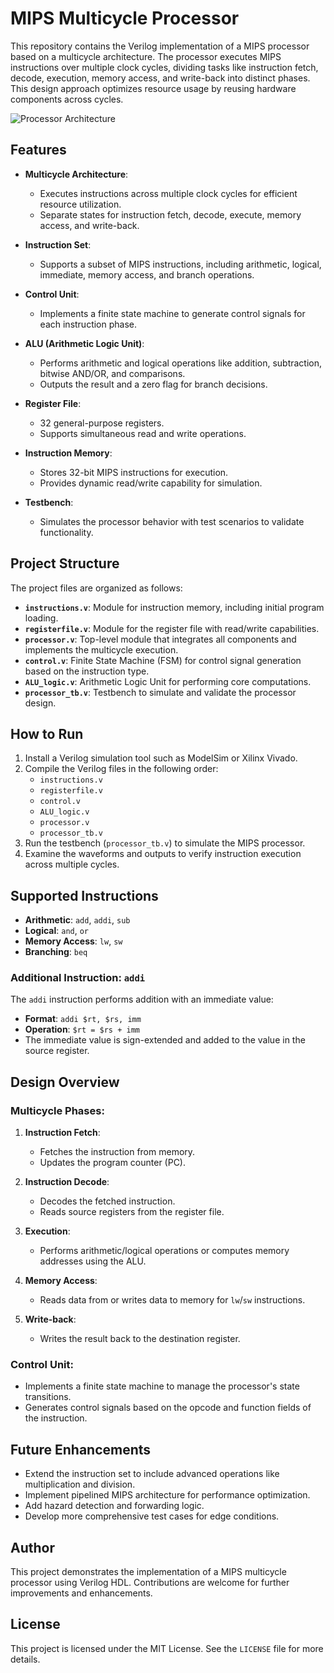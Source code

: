 # MIPS Multicycle Processor

This repository contains the Verilog implementation of a MIPS processor based on a multicycle architecture. The processor executes MIPS instructions over multiple clock cycles, dividing tasks like instruction fetch, decode, execution, memory access, and write-back into distinct phases. This design approach optimizes resource usage by reusing hardware components across cycles.

![Processor Architecture](assets/processor_architecture.png "MIPS Multicycle Processor Architecture")

## Features
- **Multicycle Architecture**:
  - Executes instructions across multiple clock cycles for efficient resource utilization.
  - Separate states for instruction fetch, decode, execute, memory access, and write-back.

- **Instruction Set**:
  - Supports a subset of MIPS instructions, including arithmetic, logical, immediate, memory access, and branch operations.

- **Control Unit**:
  - Implements a finite state machine to generate control signals for each instruction phase.

- **ALU (Arithmetic Logic Unit)**:
  - Performs arithmetic and logical operations like addition, subtraction, bitwise AND/OR, and comparisons.
  - Outputs the result and a zero flag for branch decisions.

- **Register File**:
  - 32 general-purpose registers.
  - Supports simultaneous read and write operations.

- **Instruction Memory**:
  - Stores 32-bit MIPS instructions for execution.
  - Provides dynamic read/write capability for simulation.

- **Testbench**:
  - Simulates the processor behavior with test scenarios to validate functionality.

## Project Structure
The project files are organized as follows:
- **`instructions.v`**: Module for instruction memory, including initial program loading.
- **`registerfile.v`**: Module for the register file with read/write capabilities.
- **`processor.v`**: Top-level module that integrates all components and implements the multicycle execution.
- **`control.v`**: Finite State Machine (FSM) for control signal generation based on the instruction type.
- **`ALU_logic.v`**: Arithmetic Logic Unit for performing core computations.
- **`processor_tb.v`**: Testbench to simulate and validate the processor design.

## How to Run
1. Install a Verilog simulation tool such as ModelSim or Xilinx Vivado.
2. Compile the Verilog files in the following order:
   - `instructions.v`
   - `registerfile.v`
   - `control.v`
   - `ALU_logic.v`
   - `processor.v`
   - `processor_tb.v`
3. Run the testbench (`processor_tb.v`) to simulate the MIPS processor.
4. Examine the waveforms and outputs to verify instruction execution across multiple cycles.

## Supported Instructions
- **Arithmetic**: `add`, `addi`, `sub`
- **Logical**: `and`, `or`
- **Memory Access**: `lw`, `sw`
- **Branching**: `beq`

### Additional Instruction: `addi`
The `addi` instruction performs addition with an immediate value:
- **Format**: `addi $rt, $rs, imm`
- **Operation**: `$rt = $rs + imm`
- The immediate value is sign-extended and added to the value in the source register.

## Design Overview
### Multicycle Phases:
1. **Instruction Fetch**:
   - Fetches the instruction from memory.
   - Updates the program counter (PC).

2. **Instruction Decode**:
   - Decodes the fetched instruction.
   - Reads source registers from the register file.

3. **Execution**:
   - Performs arithmetic/logical operations or computes memory addresses using the ALU.

4. **Memory Access**:
   - Reads data from or writes data to memory for `lw`/`sw` instructions.

5. **Write-back**:
   - Writes the result back to the destination register.

### Control Unit:
- Implements a finite state machine to manage the processor's state transitions.
- Generates control signals based on the opcode and function fields of the instruction.

## Future Enhancements
- Extend the instruction set to include advanced operations like multiplication and division.
- Implement pipelined MIPS architecture for performance optimization.
- Add hazard detection and forwarding logic.
- Develop more comprehensive test cases for edge conditions.

## Author
This project demonstrates the implementation of a MIPS multicycle processor using Verilog HDL. Contributions are welcome for further improvements and enhancements.

## License
This project is licensed under the MIT License. See the `LICENSE` file for more details.
